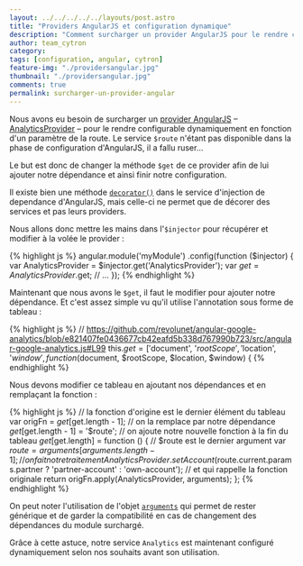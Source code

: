 ```yaml
---
layout: ../../../../../layouts/post.astro
title: "Providers AngularJS et configuration dynamique"
description: "Comment surcharger un provider AngularJS pour le rendre configurable dynamiquement."
author: team_cytron
category:
tags: [configuration, angular, cytron]
feature-img: "./providersangular.jpg"
thumbnail: "./providersangular.jpg"
comments: true
permalink: surcharger-un-provider-angular
---
```


Nous avons eu besoin de surcharger un [provider AngularJS](https://docs.angularjs.org/guide/providers) – [AnalyticsProvider](https://github.com/revolunet/angular-google-analytics) – pour le rendre configurable dynamiquement en fonction d'un paramètre de la route. Le service `$route` n'étant pas disponible dans la phase de configuration d'AngularJS, il a fallu ruser...

Le but est donc de changer la méthode `$get` de ce provider afin de lui ajouter notre dépendance et ainsi finir notre configuration.

Il existe bien une méthode [`decorator()`](https://docs.angularjs.org/api/auto/service/$provide#decorator) dans le service d'injection de dependance d'AngularJS, mais celle-ci ne permet que de décorer des services et pas leurs providers.

Nous allons donc mettre les mains dans l'`$injector` pour récupérer et modifier à la volée le provider :

{% highlight js %}
angular.module('myModule')
  .config(function ($injector) {
    var AnalyticsProvider = $injector.get('AnalyticsProvider');
    var $get              = AnalyticsProvider.$get;
    // ...
  });
{% endhighlight %}

Maintenant que nous avons le `$get`, il faut le modifier pour ajouter notre dépendance. Et c'est assez simple vu qu'il utilise l'annotation sous forme de tableau :

{% highlight js %}
// https://github.com/revolunet/angular-google-analytics/blob/e821407fe0436677cb42eafd5b338d767990b723/src/angular-google-analytics.js#L99
this.$get = ['$document', '$rootScope', '$location', '$window', function($document, $rootScope, $location, $window) {
{% endhighlight %}

Nous devons modifier ce tableau en ajoutant nos dépendances et en remplaçant la fonction :

{% highlight js %}
// la fonction d'origine est le dernier élément du tableau
var origFn = $get[$get.length - 1];
// on la remplace par notre dépendance
$get[$get.length - 1] = '$route';
// on ajoute notre nouvelle fonction à la fin du tableau
$get[$get.length] = function () {
    // $route est le dernier argument
    var $route = arguments[arguments.length - 1];
    // on fait notre traitement
    AnalyticsProvider.setAccount($route.current.params.partner ? 'partner-account' : 'own-account');
    // et qui rappelle la fonction originale
    return origFn.apply(AnalyticsProvider, arguments);
};
{% endhighlight %}

On peut noter l'utilisation de l'objet [`arguments`](https://developer.mozilla.org/en-US/docs/Web/JavaScript/Reference/Functions/arguments) qui permet de rester générique et de garder la compatibilité en cas de changement des dépendances du module surchargé.

Grâce à cette astuce, notre service `Analytics` est maintenant configuré dynamiquement selon nos souhaits avant son utilisation.
